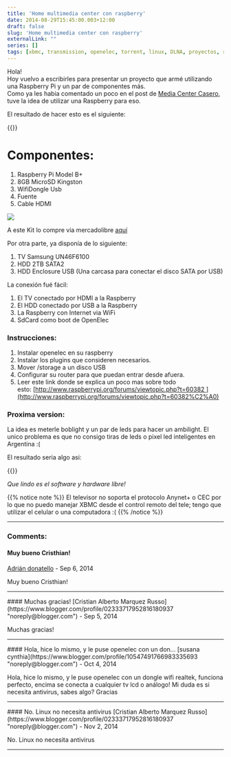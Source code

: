```yaml
---
title: 'Home multimedia center con raspberry'
date: 2014-08-29T15:45:00.003+12:00
draft: false
slug: 'Home multimedia center con raspberry'
externalLink: ""
series: []
tags: [xbmc, transmission, openelec, torrent, linux, DLNA, proyectos, raspberry pi]
---
```


Hola!  
Hoy vuelvo a escribirles para presentar un proyecto que armé utilizando una Raspberry Pi y un par de componentes más.  
Como ya les habia comentado un poco en el post de [Media Center Casero](https://blog.cristianmarquez.me/2014/06/media-center-casero-utilizando-upnpdlna.html), tuve la idea de utilizar una Raspberry para eso.

El resultado de hacer esto es el siguiente:

{{<youtube d_uf0q2u8SU >}}

# Componentes: 
  
1.  Raspberry Pi Model B+ 
2.  8GB MicroSD Kingston
3.  WifiDongle Usb
4.  Fuente
5.  Cable HDMI 

[![](http://1.bp.blogspot.com/-jGIE2YN0qCc/U__z-euT2qI/AAAAAAAAaNM/g5kl5opdm_A/s1600/10612677_10204486424943415_6644031092131341174_n.jpg)](http://1.bp.blogspot.com/-jGIE2YN0qCc/U__z-euT2qI/AAAAAAAAaNM/g5kl5opdm_A/s1600/10612677_10204486424943415_6644031092131341174_n.jpg)

A este Kit lo compre via mercadolibre [aquí](http://articulo.mercadolibre.com.ar/MLA-519664005-kit-raspberry-pi-b-completo-wifi-adapt-microsd-fuente--_JM#redirectedFromParent)

Por otra parte, ya disponía de lo siguiente:  
  

1.  TV Samsung UN46F6100
2.  HDD 2TB SATA2
3.  HDD Enclosure USB (Una carcasa para conectar el disco SATA por USB)
  
La conexión fué fácil:  
  
1.  El TV conectado por HDMI a la Raspberry
2.  El HDD conectado por USB a la Raspberry
3.  La Raspberry con Internet via WiFi
4.  SdCard como boot de OpenElec

### Instrucciones:

1.  Instalar openelec en su raspberry
2.  Instalar los plugins que consideren necesarios.
3.  Mover /storage a un disco USB
4.  Configurar su router para que puedan entrar desde afuera.
5.  Leer este link donde se explica un poco mas sobre todo esto: [http://www.raspberrypi.org/forums/viewtopic.php?t=60382 ](http://www.raspberrypi.org/forums/viewtopic.php?t=60382%C2%A0)

### Proxima version:

La idea es meterle boblight y un par de leds para hacer un ambilight. El unico problema es que no consigo tiras de leds o pixel led inteligentes en Argentina :( 

El resultado seria algo asi:

{{<youtube MabTD34yeso >}}


_Que lindo es el software y hardware libre!_  

{{% notice note %}}
El televisor no soporta el protocolo Anynet+ o CEC por lo que no puedo manejar XBMC desde el control remoto del tele; tengo que utilizar el celular o una computadora :(
{{% /notice %}}

---
### Comments:
#### Muy bueno Cristhian!
[Adrián donatello](https://www.blogger.com/profile/09643091600208029077 "noreply@blogger.com") - <time datetime="2014-09-07T05:15:19.790+12:00">Sep 6, 2014</time>

Muy bueno Cristhian!
<hr />
#### Muchas gracias!
[Cristian Alberto Marquez Russo](https://www.blogger.com/profile/02333717952816180937 "noreply@blogger.com") - <time datetime="2014-09-13T10:05:20.601+12:00">Sep 5, 2014</time>

Muchas gracias!
<hr />
#### Hola, hice lo mismo, y le puse openelec con un don...
[susana cynthia](https://www.blogger.com/profile/10547491766983335693 "noreply@blogger.com") - <time datetime="2014-10-17T15:44:33.945+13:00">Oct 4, 2014</time>

Hola, hice lo mismo, y le puse openelec con un dongle wifi realtek, funciona perfecto, encima se conecta a cualquier tv lcd o análogo! Mi duda es si necesita antivirus, sabes algo? Gracias
<hr />
#### No. Linux no necesita antivirus
[Cristian Alberto Marquez Russo](https://www.blogger.com/profile/02333717952816180937 "noreply@blogger.com") - <time datetime="2014-11-19T06:45:19.954+13:00">Nov 2, 2014</time>

No. Linux no necesita antivirus
<hr />
